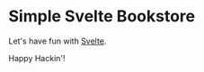 # Simple Svelte Bookstore

Let's have fun with [Svelte][].

Happy Hackin'!

[svelte]: https://svelte.dev
